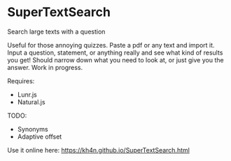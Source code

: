 # SuperTextSearch
Search large texts with a question

Useful for those annoying quizzes. Paste a pdf or any text and import it. Input a question, statement, or anything really and see what kind of results you get! Should narrow down what you need to look at, or just give you the answer. Work in progress.

Requires:
- Lunr.js
- Natural.js

TODO:
- Synonyms
- Adaptive offset

Use it online here: https://kh4n.github.io/SuperTextSearch.html
